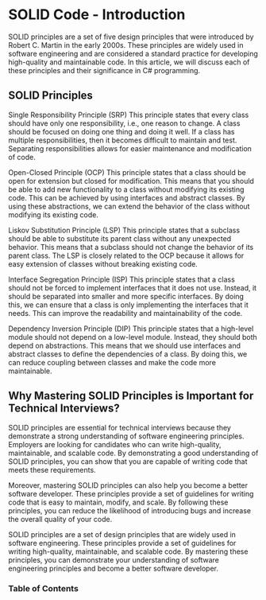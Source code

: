 # SOLID Code - Introduction

SOLID principles are a set of five design principles that were introduced by Robert C. Martin in the early 2000s. These principles are widely used in software engineering and are considered a standard practice for developing high-quality and maintainable code. In this article, we will discuss each of these principles and their significance in C# programming.

## SOLID Principles

Single Responsibility Principle (SRP)
This principle states that every class should have only one responsibility, i.e., one reason to change. A class should be focused on doing one thing and doing it well. If a class has multiple responsibilities, then it becomes difficult to maintain and test. Separating responsibilities allows for easier maintenance and modification of code.

Open-Closed Principle (OCP)
This principle states that a class should be open for extension but closed for modification. This means that you should be able to add new functionality to a class without modifying its existing code. This can be achieved by using interfaces and abstract classes. By using these abstractions, we can extend the behavior of the class without modifying its existing code.

Liskov Substitution Principle (LSP)
This principle states that a subclass should be able to substitute its parent class without any unexpected behavior. This means that a subclass should not change the behavior of its parent class. The LSP is closely related to the OCP because it allows for easy extension of classes without breaking existing code.

Interface Segregation Principle (ISP)
This principle states that a class should not be forced to implement interfaces that it does not use. Instead, it should be separated into smaller and more specific interfaces. By doing this, we can ensure that a class is only implementing the interfaces that it needs. This can improve the readability and maintainability of the code.

Dependency Inversion Principle (DIP)
This principle states that a high-level module should not depend on a low-level module. Instead, they should both depend on abstractions. This means that we should use interfaces and abstract classes to define the dependencies of a class. By doing this, we can reduce coupling between classes and make the code more maintainable.

## Why Mastering SOLID Principles is Important for Technical Interviews?

SOLID principles are essential for technical interviews because they demonstrate a strong understanding of software engineering principles. Employers are looking for candidates who can write high-quality, maintainable, and scalable code. By demonstrating a good understanding of SOLID principles, you can show that you are capable of writing code that meets these requirements.

Moreover, mastering SOLID principles can also help you become a better software developer. These principles provide a set of guidelines for writing code that is easy to maintain, modify, and scale. By following these principles, you can reduce the likelihood of introducing bugs and increase the overall quality of your code.

SOLID principles are a set of design principles that are widely used in software engineering. These principles provide a set of guidelines for writing high-quality, maintainable, and scalable code. By mastering these principles, you can demonstrate your understanding of software engineering principles and become a better software developer.

### Table of Contents